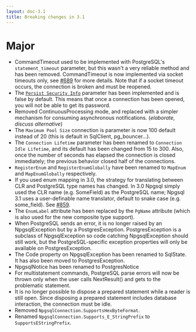 ```yaml
---
layout: doc-3.1
title: Breaking changes in 3.1
---
```


# Major

* CommandTimeout used to be implemented with PostgreSQL's `statement_timeout` parameter, but this wasn't a very reliable
  method and has been removed. CommandTimeout is now implemented via socket timeouts only, see
  [#689](https://github.com/npgsql/npgsql/issues/689) for more details.
  Note that if a socket timeout occurs, the connection is broken and must be reopened.
* The [`Persist Security Info`](connection-string-parameters.html#persist-security-info) parameter has been implemented
  and is false by default. This means that once a connection has been
  opened, you will not be able to get its password.
* Removed ContinuousProcessing mode, and replaced with a simpler mechanism for consuming asynchronous notifications.
  (*elaborate, discuss alternative*)
* The `Maximum Pool Size` connection is parameter is now 100 default instead of 20 (this is default in SqlClient, pg_bouncer...).
* The `Connection Lifetime` parameter has been renamed to `Connection Idle Lifetime`, and its default has been changed from
  15 to 300. Also, once the number of seconds has elapsed the connection is closed immediately; the previous behavior closed
  half of the connections.
* `RegisterEnum` and `RegisterEnumGlobally` have been renamed to `MapEnum` and `MapEnumGlobally` respectively.
* If you used enum mapping in 3.0, the strategy for translating between CLR and PostgreSQL type names has changed. In 3.0
  Npgsql simply used the CLR name (e.g. SomeField) as the PostgreSQL name; Npgsql 3.1 uses a user-definable name translator,
  default to snake case (e.g. some_field). See [#859](https://github.com/npgsql/npgsql/issues/859).
* The `EnumLabel` attribute has been replaced by the `PgName` attribute (which is also used for the new composite type support).
* When PostgreSQL sends an error, it is no longer raised by an NpgsqlException but by a PostgresException.
  PostgresException is a subclass of NpgsqlException so code catching NpgsqlException should still work, but the
  PostgreSQL-specific exception properties will only be available on PostgresException.
* The Code property on NpgsqlException has been renamed to SqlState. It has also been moved to PostgresException.
* NpgsqlNotice has been renamed to PostgresNotice
* For multistatement commands, PostgreSQL parse errors will now be thrown only when the user calls NextResult() and gets to
  the problematic statement.
* It is no longer possible to dispose a prepared statement while a reader is still open.
  Since disposing a prepared statement includes database interaction, the connection must be idle.
* Removed `NpgsqlConnection.SupportsHexByteFormat`.
* Renamed `NpgsqlConnection.Supports_E_StringPrefix` to `SupportsEStringPrefix`.
